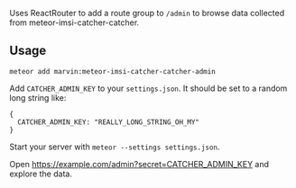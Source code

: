 Uses ReactRouter to add a route group to `/admin` to browse data collected from meteor-imsi-catcher-catcher.

## Usage
````
meteor add marvin:meteor-imsi-catcher-catcher-admin
````

Add `CATCHER_ADMIN_KEY` to your `settings.json`. It should be set to a random long string like:

````
{
  CATCHER_ADMIN_KEY: "REALLY_LONG_STRING_OH_MY"
}
````

Start your server with `meteor --settings settings.json`.

Open https://example.com/admin?secret=CATCHER_ADMIN_KEY and explore the data.
